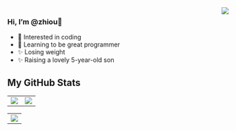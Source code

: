 <img align="right" src="https://github-readme-stats.vercel.app/api?username=zhiou&show_icons=true&icon_color=CE1D2D&text_color=718096&bg_color=00000000&hide_title=true&hide_border=true" />

### Hi, I’m @zhiou👋
- 👀 Interested in coding
- 🌱 Learning to be great programmer
- ✨ Losing weight
- ✨ Raising a lovely 5-year-old son

<h2> My GitHub Stats</h2>
<table>
  <tr>
    <td>
      <img src="https://github-readme-stats.vercel.app/api?username=zhiou&show_icons=true&include_all_commits=true&count_private=true&hide_border=true&theme=algolia"   />
    </td>
    <td>
      <img src="https://github-readme-streak-stats.herokuapp.com?user=zhiou&theme=algolia&hide_border=true" />
    </td>                           
  </tr>
</table>

<table>
  <tr>
    <td>
      <img src="https://github-readme-activity-graph.vercel.app/graph?username=zhiou&theme=react-dark&hide_border=true" />
    </td>
  </tr>
</table>

<!---
zhiou/zhiou is a ✨ special ✨ repository because its `README.md` (this file) appears on your GitHub profile.
You can click the Preview link to take a look at your changes.
--->
